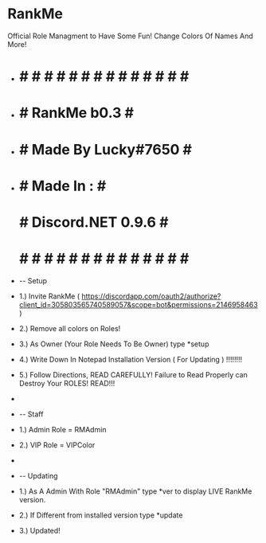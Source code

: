 # RankMe
Official Role Managment to Have Some Fun! Change Colors Of Names And More!

-  # # # # # # # # # # # # # # # #  
- #  #       RankMe b0.3            # #
- # #         Made By Lucky#7650     # #
- #  #     Made In :                # #
  # #     Discord.NET 0.9.6        # #
   # # # # # # # # # # # # # # # # 
  
-  -- Setup
-  1.) Invite RankMe ( https://discordapp.com/oauth2/authorize?client_id=305803565740589057&scope=bot&permissions=2146958463 )
-  2.) Remove all colors on Roles!
-  3.) As Owner (Your Role Needs To Be Owner) type *setup
-  4.) Write Down In Notepad Installation Version ( For Updating ) !!!!!!!!
-  5.) Follow Directions, READ CAREFULLY! Failure to Read Properly can Destroy Your ROLES! READ!!!
-  
-  -- Staff
-  1.) Admin Role = RMAdmin
-  2.) VIP Role = VIPColor
- 
-  -- Updating
-  1.) As A Admin With Role "RMAdmin" type *ver to display LIVE RankMe version.
-  2.) If Different from installed version type *update
-  3.) Updated!
  
